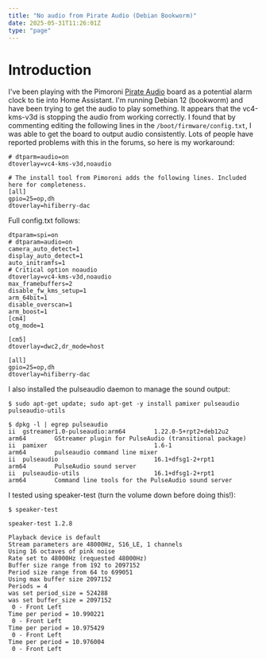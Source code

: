 ```yaml
---
title: "No audio from Pirate Audio (Debian Bookworm)"
date: 2025-05-31T11:26:01Z
type: "page"
---
```


# Introduction

I've been playing with the Pimoroni [Pirate Audio](https://learn.pimoroni.com/article/getting-started-with-pirate-audio) board as a potential alarm clock to tie into Home Assistant. I'm running Debian 12 (bookworm) and have been trying to get the audio to play something. It appears that the vc4-kms-v3d is stopping the audio from working correctly. I found that by commenting editing the following lines in the ```/boot/firmware/config.txt```, I was able to get the board to output audio consistently. Lots of people have reported problems with this in the forums, so here is my workaround:

```
# dtparm=audio=on
dtoverlay=vc4-kms-v3d,noaudio

# The install tool from Pimoroni adds the following lines. Included here for completeness.
[all]
gpio=25=op,dh
dtoverlay=hifiberry-dac
```

Full config.txt follows:

```
dtparam=spi=on
# dtparam=audio=on
camera_auto_detect=1
display_auto_detect=1
auto_initramfs=1
# Critical option noaudio 
dtoverlay=vc4-kms-v3d,noaudio
max_framebuffers=2
disable_fw_kms_setup=1
arm_64bit=1
disable_overscan=1
arm_boost=1
[cm4]
otg_mode=1

[cm5]
dtoverlay=dwc2,dr_mode=host

[all]
gpio=25=op,dh
dtoverlay=hifiberry-dac
```

I also installed the pulseaudio daemon to manage the sound output:
```
$ sudo apt-get update; sudo apt-get -y install pamixer pulseaudio pulseaudio-utils

$ dpkg -l | egrep pulseaudio
ii  gstreamer1.0-pulseaudio:arm64        1.22.0-5+rpt2+deb12u2            arm64        GStreamer plugin for PulseAudio (transitional package)
ii  pamixer                              1.6-1                            arm64        pulseaudio command line mixer
ii  pulseaudio                           16.1+dfsg1-2+rpt1                arm64        PulseAudio sound server
ii  pulseaudio-utils                     16.1+dfsg1-2+rpt1                arm64        Command line tools for the PulseAudio sound server
```

I tested using speaker-test (turn the volume down before doing this!):

```
$ speaker-test 

speaker-test 1.2.8

Playback device is default
Stream parameters are 48000Hz, S16_LE, 1 channels
Using 16 octaves of pink noise
Rate set to 48000Hz (requested 48000Hz)
Buffer size range from 192 to 2097152
Period size range from 64 to 699051
Using max buffer size 2097152
Periods = 4
was set period_size = 524288
was set buffer_size = 2097152
 0 - Front Left
Time per period = 10.990221
 0 - Front Left
Time per period = 10.975429
 0 - Front Left
Time per period = 10.976004
 0 - Front Left
```
